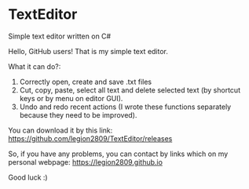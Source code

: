 # TextEditor
Simple text editor written on C#

Hello, GitHub users! That is my simple text editor.

What it can do?:
1) Correctly open, create and save .txt files
2) Cut, copy, paste, select all text and delete selected text (by shortcut keys or by menu on editor GUI).
3) Undo and redo recent actions (I wrote these functions separately because they need to be improved).

You can download it by this link: https://github.com/legion2809/TextEditor/releases

So, if you have any problems, you can contact by links which on my personal webpage: https://legion2809.github.io

Good luck :)
